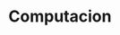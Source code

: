 ---
title: "Computacion"
url: /ciudad-autonoma-de-buenos-aires/computacion-alvarez-jonte/
shop: Computer
---